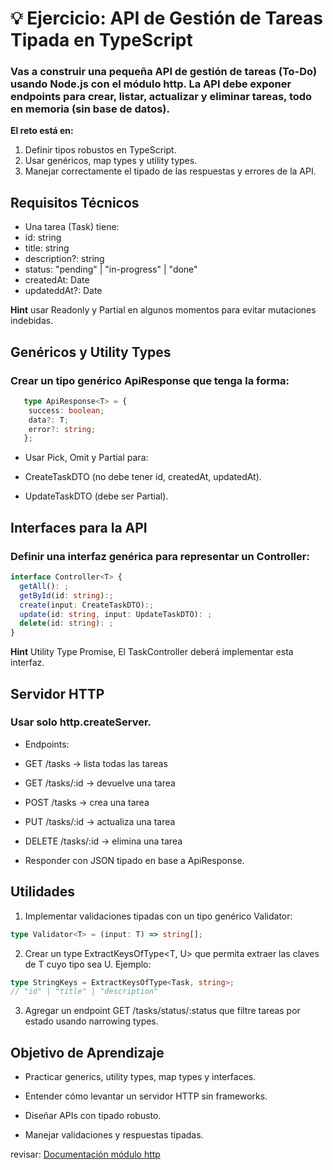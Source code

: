 # 💡 Ejercicio: API de Gestión de Tareas Tipada en TypeScript

### Vas a construir una pequeña API de gestión de tareas (To-Do) usando Node.js con el módulo http. La API debe exponer endpoints para crear, listar, actualizar y eliminar tareas, todo en memoria (sin base de datos).

**El reto está en:**
1. Definir tipos robustos en TypeScript.
2. Usar genéricos, map types y utility types.
3. Manejar correctamente el tipado de las respuestas y errores de la API.

## Requisitos Técnicos

- Una tarea (Task) tiene:
 - id: string
 - title: string
 - description?: string
 - status: "pending" | "in-progress" | "done"
 - createdAt: Date
 - updateddAt?: Date

**Hint** usar Readonly y Partial en algunos momentos para evitar mutaciones indebidas.

## Genéricos y Utility Types

### Crear un tipo genérico ApiResponse<T> que tenga la forma:
```ts
   type ApiResponse<T> = {
    success: boolean;
    data?: T;
    error?: string;
   };
```
- Usar Pick, Omit y Partial para:

 - CreateTaskDTO (no debe tener id, createdAt, updatedAt).

 - UpdateTaskDTO (debe ser Partial<CreateTaskDTO>).

## Interfaces para la API

### Definir una interfaz genérica para representar un Controller:

```ts
interface Controller<T> {
  getAll(): ;
  getById(id: string):;
  create(input: CreateTaskDTO):;
  update(id: string, input: UpdateTaskDTO): ;
  delete(id: string): ;
}
```
**Hint** Utility Type Promise, El TaskController deberá implementar esta interfaz.

## Servidor HTTP

### Usar solo http.createServer.

- Endpoints:

 - GET /tasks → lista todas las tareas

 - GET /tasks/:id → devuelve una tarea

 - POST /tasks → crea una tarea

 - PUT /tasks/:id → actualiza una tarea

 - DELETE /tasks/:id → elimina una tarea

 - Responder con JSON tipado en base a ApiResponse<T>.

## Utilidades

1. Implementar validaciones tipadas con un tipo genérico Validator<T>:
```ts
type Validator<T> = (input: T) => string[]; 
```
2. Crear un type ExtractKeysOfType<T, U> que permita extraer las claves de T cuyo tipo sea U.
Ejemplo:
```ts
type StringKeys = ExtractKeysOfType<Task, string>; 
// "id" | "title" | "description"
```
3. Agregar un endpoint GET /tasks/status/:status que filtre tareas por estado usando narrowing types.

## Objetivo de Aprendizaje

 - Practicar generics, utility types, map types y interfaces.

 - Entender cómo levantar un servidor HTTP sin frameworks.

 - Diseñar APIs con tipado robusto.

 - Manejar validaciones y respuestas tipadas.


revisar: [Documentación módulo http](https://nodejs.org/api/http.html)